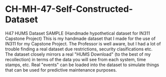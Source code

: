 # CH-MH-47-Self-Constructed-Dataset
H47 HUMS Dataset SAMPLE (Handmade hypothetical dataset for IN311 Capstone Project)
This is my handmade dataset that I made for the use of IN311 for my Capstone Project. The Professor is well aware, but I had a lot of trouble finding a real dataset due restrictions, security clasifications etc. The dataset closely mirrors a real "HUMS Download" (to the best of my recollection) in terms of the data you will see from each system, time stamps, etc. Real "events" can be loaded into the dataset to simulate things that can be used for predictive maintenance purposes.
